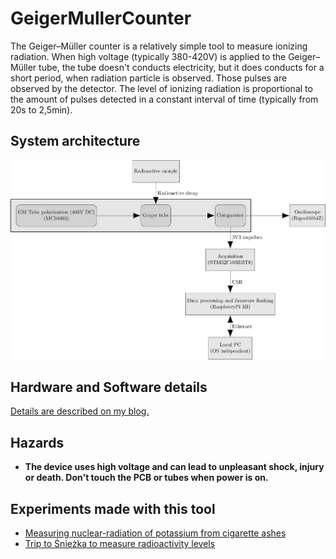 GeigerMullerCounter
====

The Geiger–Müller counter is a relatively simple tool to measure ionizing radiation. When high voltage (typically 380-420V) is applied to the Geiger–Müller tube, the tube doesn't conducts electricity, but it does conducts for a short period, when radiation particle is observed. Those pulses are observed by the detector. The level of ionizing radiation is proportional to the amount of pulses detected in a constant interval of time (typically from 20s to 2,5min).

## System architecture

![architecture](https://raw.githubusercontent.com/RobertGawron/GeigerMullerCounter/master/Documentation/Diagrams/ArchitectureOverview-1.png)

## Hardware and Software details

[Details are described on my blog.
](http://robertgawron.blogspot.com/2015/02/homemade-geigermuller-counter-part-i.htmll)

## Hazards

* **The device uses high voltage and can lead to unpleasant shock, injury or death. Don't touch the PCB or tubes when power is on.**

## Experiments made with this tool

* [Measuring nuclear-radiation of potassium from cigarette ashes
](https://robertgawron.blogspot.com/2015/07/measuring-radioactivity-of-potassium.html)
* [Trip to Śnieżka to measure radioactivity levels
](https://robertgawron.blogspot.com/2015/06/a-trip-with-geiger-counter-on-sniezka.html)
